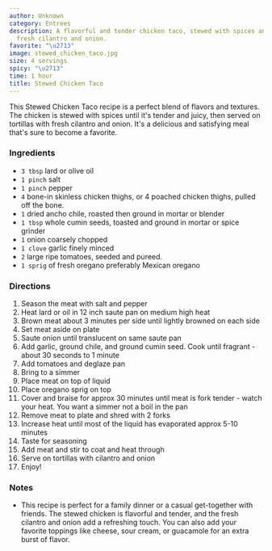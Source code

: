 ```yaml
---
author: Unknown
category: Entrees
description: A flavorful and tender chicken taco, stewed with spices and served with
  fresh cilantro and onion.
favorite: "\u2713"
image: stewed_chicken_taco.jpg
size: 4 servings
spicy: "\u2713"
time: 1 hour
title: Stewed Chicken Taco
---
```


This Stewed Chicken Taco recipe is a perfect blend of flavors and textures. The chicken is stewed with spices until it's tender and juicy, then served on tortillas with fresh cilantro and onion. It's a delicious and satisfying meal that's sure to become a favorite.

### Ingredients

* `3 tbsp` lard or olive oil
* `1 pinch` salt
* `1 pinch` pepper
* `4` bone-in skinless chicken thighs, or 4 poached chicken thighs, pulled off the bone.
* `1` dried ancho chile, roasted then ground in mortar or blender
* `1 tbsp` whole cumin seeds, toasted and ground in mortar or spice grinder
* `1` onion coarsely chopped
* `1 clove` garlic finely minced
* `2` large ripe tomatoes, seeded and pureed.
* `1 sprig` of fresh oregano preferably Mexican oregano

### Directions

1. Season the meat with salt and pepper
2. Heat lard or oil in 12 inch saute pan on medium high heat
3. Brown meat about 3 minutes per side until lightly browned on each side
4. Set meat aside on plate
5. Saute onion until translucent on same saute pan
6. Add garlic, ground chile, and ground cumin seed. Cook until fragrant - about 30 seconds to 1 minute
7. Add tomatoes and deglaze pan
8. Bring to a simmer
9. Place meat on top of liquid
10. Place oregano sprig on top
11. Cover and braise for approx 30 minutes until meat is fork tender - watch your heat. You want a simmer not a boil in the pan
12. Remove meat to plate and shred with 2 forks
13. Increase heat until most of the liquid has evaporated approx 5-10 minutes
14. Taste for seasoning
15. Add meat and stir to coat and heat through
16. Serve on tortillas with cilantro and onion
17. Enjoy!

### Notes

- This recipe is perfect for a family dinner or a casual get-together with friends. The stewed chicken is flavorful and tender, and the fresh cilantro and onion add a refreshing touch. You can also add your favorite toppings like cheese, sour cream, or guacamole for an extra burst of flavor.